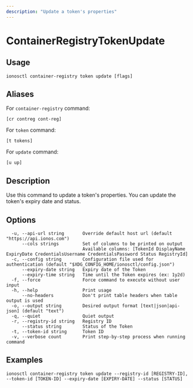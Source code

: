 ```yaml
---
description: "Update a token's properties"
---
```


# ContainerRegistryTokenUpdate

## Usage

```text
ionosctl container-registry token update [flags]
```

## Aliases

For `container-registry` command:

```text
[cr contreg cont-reg]
```

For `token` command:

```text
[t tokens]
```

For `update` command:

```text
[u up]
```

## Description

Use this command to update a token's properties. You can update the token's expiry date and status.

## Options

```text
  -u, --api-url string       Override default host url (default "https://api.ionos.com")
      --cols strings         Set of columns to be printed on output 
                             Available columns: [TokenId DisplayName ExpiryDate CredentialsUsername CredentialsPassword Status RegistryId]
  -c, --config string        Configuration file used for authentication (default "$XDG_CONFIG_HOME/ionosctl/config.json")
      --expiry-date string   Expiry date of the Token
      --expiry-time string   Time until the Token expires (ex: 1y2d)
  -f, --force                Force command to execute without user input
  -h, --help                 Print usage
      --no-headers           Don't print table headers when table output is used
  -o, --output string        Desired output format [text|json|api-json] (default "text")
  -q, --quiet                Quiet output
  -r, --registry-id string   Registry ID
      --status string        Status of the Token
  -t, --token-id string      Token ID
  -v, --verbose count        Print step-by-step process when running command
```

## Examples

```text
ionosctl container-registry token update --registry-id [REGISTRY-ID], --token-id [TOKEN-ID] --expiry-date [EXPIRY-DATE] --status [STATUS]
```

